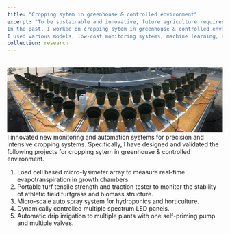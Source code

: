 ```yaml
---
title: "Cropping sytem in greenhouse & controlled environment"
excerpt: "To be sustainable and innovative, future agriculture requires production systems that are resilient to natural/human stressors.
In the past, I worked on cropping sytem in greenhouse & controlled environment and validated strategies for managing natural/human stressors that are responsive to more stakeholders and build resilience into industrialized crop production.
I used various models, low-cost monitoring systems, machine learning, and automation for supporting Canadian growers to prospective management practices and climate change. <br/><img src='/images/Cropping_LCA.png'>"
collection: research
---
```


<br/><img src='/images/Cropping_LCA.png'>
I innovated new monitoring and automation systems for precision and intensive cropping systems. Specifically, I have designed and validated the following projects for cropping sytem in greenhouse & controlled environment.

1. Load cell based micro-lysimeter array to measure real-time evapotranspiration in growth chambers.
1. Portable turf tensile strength and traction tester to monitor the stability of athletic field turfgrass and biomass structure.
1. Micro-scale auto spray system for hydroponics and horticulture.
1. Dynamically controlled multiple spectrum LED panels.
1. Automatic drip irrigation to multiple plants with one self-priming pump and multiple valves.  
